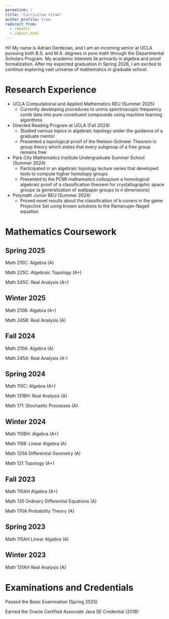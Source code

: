 ```yaml
---
permalink: /
title: "Curriculum Vitae"
author_profile: true
redirect_from: 
  - /about/
  - /about.html
---
```

Hi! My name is Adrian Derderian, and I am an incoming senior at UCLA pursuing both B.S. and M.A. degrees in pure math through the Departmental Scholars Program. My academic interests lie primarily in algebra and proof formalization. After my expected graduation in Spring 2026, I am excited to continue exploring vast universe of mathematics in graduate school.

Research Experience
=====
- UCLA Computational and Applied Mathematics REU (Summer 2025)
  - Currently developing procedures to unmix spectroscopic frequency comb data into pure constituent compounds using machine learning algorithms
- Directed Reading Program at UCLA (Fall 2024)
  - Studied various topics in algebraic topology under the guidance of a graduate mentor
  - Presented a topological proof of the Nielsen-Schreier Theorem in group theory which states that every subgroup of a free group remains free
- Park City Mathematics Institute Undergraduate Summer School (Summer 2024)
  - Participated in an algebraic topology lecture series that developed tools to compute higher homotopy groups
  - Presented to the PCMI mathematics colloquium a homological algebraic proof of a classification theorem for crystallographic space groups (a generalization of wallpaper groups to n dimensions)
- Polymath Junior REU (Summer 2024)
  - Proved novel results about the classification of k-covers in the game Projective Set using known solutions to the Ramanujan-Nagell equation


Mathematics Coursework
======

Spring 2025
-----
Math 210C: Algebra (A)

Math 225C: Algebraic Topology (A+)

Math 245C: Real Analysis (A+)

Winter 2025
-----
Math 210B: Algebra (A+)

Math 245B: Real Analysis (A)

Fall 2024
-----
Math 210A: Algebra (A)

Math 245A: Real Analysis (A-)

Spring 2024
-----
Math 110C: Algebra (A+)

Math 131BH: Real Analysis (A)

Math 171: Stochastic Processes (A)

Winter 2024
-----
Math 110BH: Algebra (A+)

Math 115B: Linear Algebra (A)

Math 120A Differential Geometry (A)

Math 121 Topology (A+)

Fall 2023
-----
Math 110AH Algebra (A+)

Math 135 Ordinary Differential Equations (A)

Math 170A Probability Theory (A)

Spring 2023
-----
Math 115AH Linear Algebra (A)

Winter 2023
-----
Math 131AH Real Analysis (A)

Examinations and Credentials
=====
Passed the Basic Examination (Spring 2025)

Earned the Oracle Certified Associate Java SE Credential (2018)

